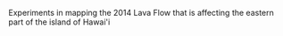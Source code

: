 Experiments in mapping the 2014 Lava Flow that is affecting the eastern part of the island of Hawai'i

